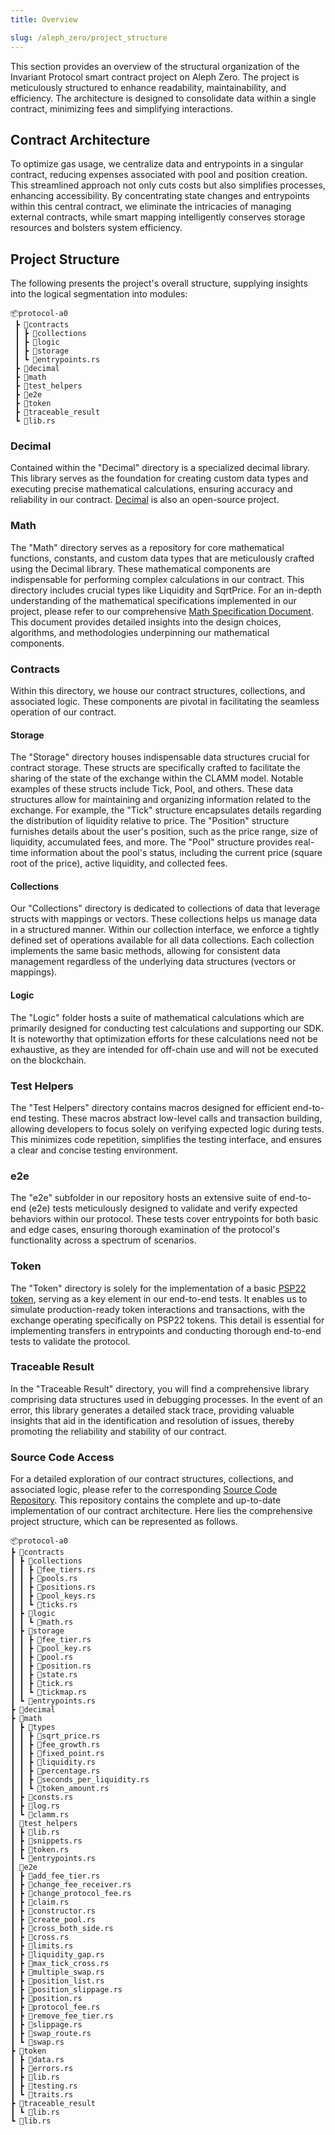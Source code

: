 ```yaml
---
title: Overview

slug: /aleph_zero/project_structure
---
```


This section provides an overview of the structural organization of the Invariant Protocol smart contract project on Aleph Zero. The project is meticulously structured to enhance readability, maintainability, and efficiency. The architecture is designed to consolidate data within a single contract, minimizing fees and simplifying interactions.

## Contract Architecture

To optimize gas usage, we centralize data and entrypoints in a singular contract, reducing expenses associated with pool and position creation. This streamlined approach not only cuts costs but also simplifies processes, enhancing accessibility. By concentrating state changes and entrypoints within this central contract, we eliminate the intricacies of managing external contracts, while smart mapping intelligently conserves storage resources and bolsters system efficiency.

## Project Structure

The following presents the project's overall structure, supplying insights into the logical segmentation into modules:

```
📦protocol-a0
 ┣ 📂contracts
 ┃ ┣ 📂collections
 ┃ ┣ 📂logic
 ┃ ┣ 📂storage
 ┃ ┗ 📜entrypoints.rs
 ┣ 📂decimal
 ┣ 📂math
 ┣ 📂test_helpers
 ┣ 📂e2e
 ┣ 📂token
 ┣ 📂traceable_result
 ┗ 📜lib.rs
```

### Decimal

Contained within the "Decimal" directory is a specialized decimal library. This library serves as the foundation for creating custom data types and executing precise mathematical calculations, ensuring accuracy and reliability in our contract. [Decimal](https://github.com/invariant-labs/decimal) is also an open-source project.

### Math

The "Math" directory serves as a repository for core mathematical functions, constants, and custom data types that are meticulously crafted using the Decimal library. These mathematical components are indispensable for performing complex calculations in our contract. This directory includes crucial types like Liquidity and SqrtPrice. For an in-depth understanding of the mathematical specifications implemented in our project, please refer to our comprehensive [Math Specification Document](https://invariant.app/math-spec-a0.pdf). This document provides detailed insights into the design choices, algorithms, and methodologies underpinning our mathematical components.

### Contracts

Within this directory, we house our contract structures, collections, and associated logic. These components are pivotal in facilitating the seamless operation of our contract.

#### Storage

The "Storage" directory houses indispensable data structures crucial for contract storage. These structs are specifically crafted to facilitate the sharing of the state of the exchange within the CLAMM model. Notable examples of these structs include Tick, Pool, and others. These data structures allow for maintaining and organizing information related to the exchange. For example, the "Tick" structure encapsulates details regarding the distribution of liquidity relative to price. The "Position" structure furnishes details about the user's position, such as the price range, size of liquidity, accumulated fees, and more. The "Pool" structure provides real-time information about the pool's status, including the current price (square root of the price), active liquidity, and collected fees.

#### Collections

Our "Collections" directory is dedicated to collections of data that leverage structs with mappings or vectors. These collections helps us manage data in a structured manner. Within our collection interface, we enforce a tightly defined set of operations available for all data collections. Each collection implements the same basic methods, allowing for consistent data management regardless of the underlying data structures (vectors or mappings).

#### Logic

The "Logic" folder hosts a suite of mathematical calculations which are primarily designed for conducting test calculations and supporting our SDK. It is noteworthy that optimization efforts for these calculations need not be exhaustive, as they are intended for off-chain use and will not be executed on the blockchain.

### Test Helpers

The "Test Helpers" directory contains macros designed for efficient end-to-end testing. These macros abstract low-level calls and transaction building, allowing developers to focus solely on verifying expected logic during tests. This minimizes code repetition, simplifies the testing interface, and ensures a clear and concise testing environment.

### e2e

The "e2e" subfolder in our repository hosts an extensive suite of end-to-end (e2e) tests meticulously designed to validate and verify expected behaviors within our protocol. These tests cover entrypoints for both basic and edge cases, ensuring thorough examination of the protocol's functionality across a spectrum of scenarios.

### Token

The "Token" directory is solely for the implementation of a basic [PSP22 token](https://github.com/Cardinal-Cryptography/PSP22), serving as a key element in our end-to-end tests. It enables us to simulate production-ready token interactions and transactions, with the exchange operating specifically on PSP22 tokens. This detail is essential for implementing transfers in entrypoints and conducting thorough end-to-end tests to validate the protocol.

### Traceable Result

In the "Traceable Result" directory, you will find a comprehensive library comprising data structures used in debugging processes. In the event of an error, this library generates a detailed stack trace, providing valuable insights that aid in the identification and resolution of issues, thereby promoting the reliability and stability of our contract.

### Source Code Access

For a detailed exploration of our contract structures, collections, and associated logic, please refer to the corresponding [Source Code Repository](https://github.com/invariant-labs/protocol-a0). This repository contains the complete and up-to-date implementation of our contract architecture. Here lies the comprehensive project structure, which can be represented as follows.

```
📦protocol-a0
┣ 📂contracts
┃ ┣ 📂collections
┃ ┃ ┣ 📜fee_tiers.rs
┃ ┃ ┣ 📜pools.rs
┃ ┃ ┣ 📜positions.rs
┃ ┃ ┣ 📜pool_keys.rs
┃ ┃ ┗ 📜ticks.rs
┃ ┣ 📂logic
┃ ┃ ┗ 📜math.rs
┃ ┣ 📂storage
┃ ┃ ┣ 📜fee_tier.rs
┃ ┃ ┣ 📜pool_key.rs
┃ ┃ ┣ 📜pool.rs
┃ ┃ ┣ 📜position.rs
┃ ┃ ┣ 📜state.rs
┃ ┃ ┣ 📜tick.rs
┃ ┃ ┗ 📜tickmap.rs
┃ ┗ 📜entrypoints.rs
┣ 📂decimal
┣ 📂math
┃ ┣ 📂types
┃ ┃ ┣ 📜sqrt_price.rs
┃ ┃ ┣ 📜fee_growth.rs
┃ ┃ ┣ 📜fixed_point.rs
┃ ┃ ┣ 📜liquidity.rs
┃ ┃ ┣ 📜percentage.rs
┃ ┃ ┣ 📜seconds_per_liquidity.rs
┃ ┃ ┗ 📜token_amount.rs
┃ ┣ 📜consts.rs
┃ ┣ 📜log.rs
┃ ┗ 📜clamm.rs
┃ 📂test_helpers
┃ ┣ 📜lib.rs
┃ ┣ 📜snippets.rs
┃ ┣ 📜token.rs
┃ ┗ 📜entrypoints.rs
┃ 📂e2e
┃ ┣ 📜add_fee_tier.rs
┃ ┣ 📜change_fee_receiver.rs
┃ ┣ 📜change_protocol_fee.rs
┃ ┣ 📜claim.rs
┃ ┣ 📜constructor.rs
┃ ┣ 📜create_pool.rs
┃ ┣ 📜cross_both_side.rs
┃ ┣ 📜cross.rs
┃ ┣ 📜limits.rs
┃ ┣ 📜liquidity_gap.rs
┃ ┣ 📜max_tick_cross.rs
┃ ┣ 📜multiple_swap.rs
┃ ┣ 📜position_list.rs
┃ ┣ 📜position_slippage.rs
┃ ┣ 📜position.rs
┃ ┣ 📜protocol_fee.rs
┃ ┣ 📜remove_fee_tier.rs
┃ ┣ 📜slippage.rs
┃ ┣ 📜swap_route.rs
┃ ┗ 📜swap.rs
┣ 📂token
┃ ┣ 📜data.rs
┃ ┣ 📜errors.rs
┃ ┣ 📜lib.rs
┃ ┣ 📜testing.rs
┃ ┗ 📜traits.rs
┣ 📂traceable_result
┃ ┗ 📜lib.rs
┗ 📜lib.rs
```
